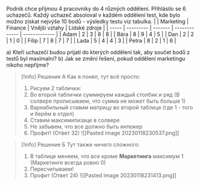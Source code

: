 Podnik chce přijmou 4 pracovniky do 4 různých oddělení. Přihlásilo se 6 uchazečů. Každý uchazeč absoloval v každém oddělení test, kde bylo možno získat nejvýše 10 bodů - výsledky testu viz tabulka.
|       | Marketing | Finance | Vnější vztahy | Lidské zdroje |
| ----- | --------- | ------- | ------------- | ------------- |
| Adam  | 2         | 3       | 8             | 8             |
| Bára  | 8         | 9       | 4             | 5             |
| Dan   | 2         | 2       | 1             | 0             |
| Filip | 7         | 8       | 7             | 7             |
| Lada  | 5         | 4       | 4             | 3             |
| Petra | 8         | 2       | 1             | 6             | 

a) Kteří uchazečí budou prijatí do kterých oddělení tak, aby součet bodů z testů byl maximalní?
b) Jak se změní řešení, pokud oddělení marketingu nikoho nepřijme?

>[!info] Решения А
>Как я понял, тут всё просто:
>1. Рисуем 2 таблички:
>2. Во второй таблички суммируем каждый столбик и ряд (В солвере прописываем, что сумма не может быть больше 1)
>3. Вариабильный ставим матрицу во второй таблице (где 1 - того и берём в отдел)
>4. Ставим максимилизаце в солвере
>5. Не забывем, что все должно быть интежер
>6. Профит! (Ответ 32)
>![[Pasted image 20230118230537.png]]

>[!info]  Решение Б
>Тут также ничего сложного:
>1. В таблице меняем, что все кроме **Маркетинга** максимум 1 (Маркетинге всегда ровно 0)
>2. Пересчитываем!
>3. Профит (Ответ 24)
>![[Pasted image 20230118231413.png]]

